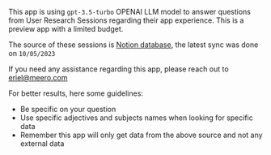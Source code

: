 This app is using `gpt-3.5-turbo` OPENAI LLM model to answer questions from User Research Sessions regarding their app experience. This is a preview app with a limited budget.

The source of these sessions is [Notion database](https://www.notion.so/meero-com/170fe5563ab24c39901b9ad016a5110f?v=346039f6153d4efe951844aac54f2856), the latest sync was done on `10/05/2023`

If you need any assistance regarding this app, please reach out to eriel@meero.com

For better results, here some guidelines:
- Be specific on your question
- Use specific adjectives and subjects names when looking for specific data
- Remember this app will only get data from the above source and not any external data